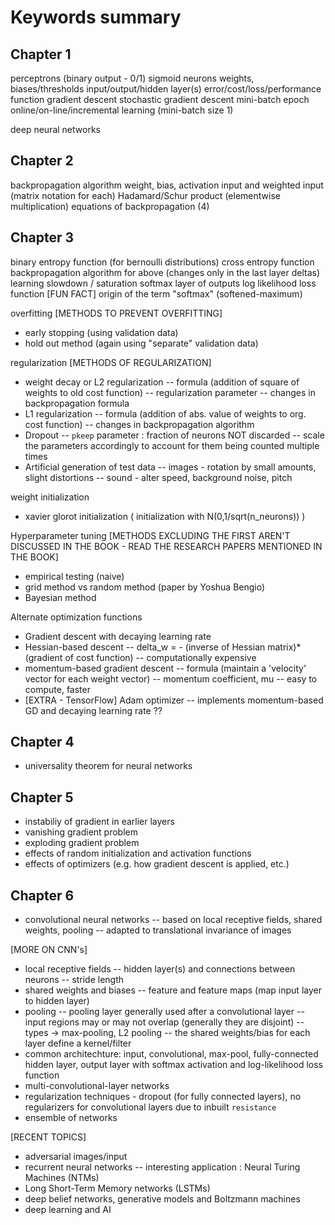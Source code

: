 # Keywords summary

## Chapter 1

perceptrons (binary output - 0/1)
sigmoid neurons
weights, biases/thresholds
input/output/hidden layer(s)
error/cost/loss/performance function
gradient descent
stochastic gradient descent
mini-batch
epoch
online/on-line/incremental learning (mini-batch size 1)

deep neural networks

## Chapter 2

backpropagation algorithm
weight, bias, activation input and weighted input (matrix notation for each)
Hadamard/Schur product (elementwise multiplication)
equations of backpropagation (4)

## Chapter 3

binary entropy function (for bernoulli distributions)
cross entropy function
backpropagation algorithm for above (changes only in the last layer deltas)
learning slowdown / saturation
softmax layer of outputs 
log likelihood loss function
[FUN FACT] origin of the term "softmax" (softened-maximum) 

overfitting
[METHODS TO PREVENT OVERFITTING]
 - early stopping (using validation data)
 - hold out method (again using "separate" validation data)

regularization
[METHODS OF REGULARIZATION]
 - weight decay or L2 regularization
   -- formula (addition of square of weights to old cost function)
   -- regularization parameter
   -- changes in backpropagation formula
 - L1 regularization
   -- formula (addition of abs. value of weights to org. cost function)
   -- changes in backpropagation algorithm
 - Dropout
   -- `pkeep` parameter : fraction of neurons NOT discarded
   -- scale the parameters accordingly to account for them being counted multiple times
 - Artificial generation of test data
   -- images - rotation by small amounts, slight distortions
   -- sound - alter speed, background noise, pitch

weight initialization
 - xavier glorot initialization ( initialization with N(0,1/sqrt(n_neurons)) )

Hyperparameter tuning [METHODS EXCLUDING THE FIRST AREN'T DISCUSSED IN THE BOOK - READ THE RESEARCH PAPERS MENTIONED IN THE BOOK]
 - empirical testing (naive)
 - grid method vs random method (paper by Yoshua Bengio)
 - Bayesian method

Alternate optimization functions
 - Gradient descent with decaying learning rate
 - Hessian-based descent
   -- delta_w = - (inverse of Hessian matrix)*(gradient of cost function)
   -- computationally expensive
 - momentum-based gradient descent
   -- formula (maintain a 'velocity' vector for each weight vector)
   -- momentum coefficient, mu
   -- easy to compute, faster
 - [EXTRA - TensorFlow] Adam optimizer
   -- implements momentum-based GD and decaying learning rate ??

## Chapter 4

 - universality theorem for neural networks

## Chapter 5

 - instabiliy of gradient in earlier layers
 - vanishing gradient problem
 - exploding gradient problem
 - effects of random initialization and activation functions
 - effects of optimizers (e.g. how gradient descent is applied, etc.)

## Chapter 6

 - convolutional neural networks
   -- based on local receptive fields, shared weights, pooling
   -- adapted to translational invariance of images

[MORE ON CNN's]
 - local receptive fields
   -- hidden layer(s) and connections between neurons
   -- stride length
 - shared weights and biases
   -- feature and feature maps (map input layer to hidden layer)
 - pooling
   -- pooling layer generally used after a convolutional layer
   -- input regions may or may not overlap (generally they are disjoint)
   -- types -> max-pooling, L2 pooling
   -- the shared weights/bias for each layer define a kernel/filter
 - common architechture: input, convolutional, max-pool, fully-connected hidden layer, output layer with softmax activation and log-likelihood loss function
 - multi-convolutional-layer networks
 - regularization techniques - dropout (for fully connected layers), no regularizers for convolutional layers due to inbuilt `resistance`
 - ensemble of networks 

[RECENT TOPICS]
 - adversarial images/input
 - recurrent neural networks
   -- interesting application : Neural Turing Machines (NTMs)
 - Long Short-Term Memory networks (LSTMs)
 - deep belief networks, generative models and Boltzmann machines
 - deep learning and AI
